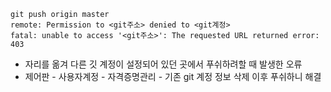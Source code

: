 ```
git push origin master
remote: Permission to <git주소> denied to <git계정>
fatal: unable to access '<git주소>': The requested URL returned error: 403
```
- 자리를 옮겨 다른 깃 계정이 설정되어 있던 곳에서 푸쉬하려할 때 발생한 오류
- 제어판 - 사용자계정 - 자격증명관리 - 기존 git 계정 정보 삭제
이후 푸쉬하니 해결